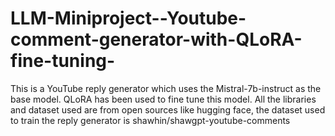# LLM-Miniproject--Youtube-comment-generator-with-QLoRA-fine-tuning-
This is a YouTube reply generator which uses the Mistral-7b-instruct as the base model. QLoRA has been used to fine tune this model. All the libraries and dataset used are from open sources like hugging face, the dataset used to train the reply generator is shawhin/shawgpt-youtube-comments
